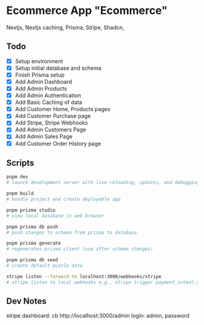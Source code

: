 # Ecommerce App "Ecommerce"

Nextjs, Nextjs caching, Prisma, Stripe, Shadcn,

## Todo

-   [x] Setup environment
-   [x] Setup initial database and schema
-   [x] Finish Prisma setup
-   [x] Add Admin Dashboard
-   [x] Add Admin Products
-   [x] Add Admin Authentication
-   [x] Add Basic Caching of data
-   [x] Add Customer Home, Products pages
-   [x] Add Customer Purchase page
-   [x] Add Stripe, Stripe Webhooks
-   [x] Add Admin Customers Page
-   [x] Add Admin Sales Page
-   [x] Add Customer Order History page

## Scripts

```bash
pnpm dev
# launch development server with live reloading, updates, and debugging.

pnpm build
# bundle project and create deployable app

pnpm prisma studio
# view local database in web browser

pnpm prisma db push
# push changes to schema from prisma to database

pnpm prisma generate
# regenerates prisma client (use after schema changes)

pnpm prisma db seed
# create default puzzle data

stripe listen --forward-to localhost:3000/webhooks/stripe
# stripe listen to local webhooks e.g., stripe trigger payment_intent.succeeded
```

## Dev Notes

stripe dashboard: cb
http://localhost:3000/admin
login: admin, password
